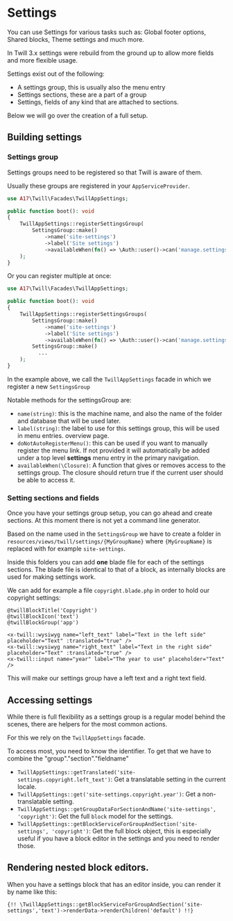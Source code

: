 # Settings

You can use Settings for various tasks such as: Global footer options, Shared blocks, Theme settings and much more.

In Twill 3.x settings were rebuild from the ground up to allow more fields and more flexible usage.

Settings exist out of the following:

- A settings group, this is usually also the menu entry
- Settings sections, these are a part of a group
- Settings, fields of any kind that are attached to sections.

Below we will go over the creation of a full setup.

## Building settings

### Settings group

Settings groups need to be registered so that Twill is aware of them.

Usually these groups are registered in your `AppServiceProvider`.

```php
use A17\Twill\Facades\TwillAppSettings;

public function boot(): void 
{
    TwillAppSettings::registerSettingsGroup(
        SettingsGroup::make()
            ->name('site-settings')
            ->label('Site settings')
            ->availableWhen(fn() => \Auth::user()->can('manage.settings')) // Example access control.
    );
}
```

Or you can register multiple at once:
```php
use A17\Twill\Facades\TwillAppSettings;

public function boot(): void 
{
    TwillAppSettings::registerSettingsGroups(
        SettingsGroup::make()
            ->name('site-settings')
            ->label('Site settings')
            ->availableWhen(fn() => \Auth::user()->can('manage.settings')) // Example access control.
        SettingsGroup::make()
          ...
    );
}
```

In the example above, we call the `TwillAppSettings` facade in which we register a new `SettingsGroup`

Notable methods for the settingsGroup are:

- `name(string)`: this is the machine name, and also the name of the folder and database that will be used later.
- `label(string)`: the label to use for this settings group, this will be used in menu entries.
  overview page.
- `doNotAutoRegisterMenu()`: this can be used if you want to manually register the menu link. If not provided it will
  automatically be added under a top level **settings** menu entry in the primary navigation.
- `availableWhen(\Closure)`: A function that gives or removes access to the settings group. The closure should return
  true if the current user should be able to access it.

### Setting sections and fields

Once you have your settings group setup, you can go ahead and create sections. At this moment there is not yet a
command line generator.

Based on the name used in the `SettingsGroup` we have to create a folder
in `resources/views/twill/settings/{MyGroupName}`
where `{MyGroupName}` is replaced with for example `site-settings`.

Inside this folders you can add **one** blade file for each of the settings sections. The blade file is identical to
that
of a block, as internally blocks are used for making settings work.

We can add for example a file `copyright.blade.php` in order to hold our copyright settings:

```blade
@twillBlockTitle('Copyright')
@twillBlockIcon('text')
@twillBlockGroup('app')

<x-twill::wysiwyg name="left_text" label="Text in the left side" placeholder="Text" :translated="true" />
<x-twill::wysiwyg name="right_text" label="Text in the right side" placeholder="Text" :translated="true" />
<x-twill::input name="year" label="The year to use" placeholder="Text" />
```

This will make our settings group have a left text and a right text field.

## Accessing settings

While there is full flexibility as a settings group is a regular model behind the scenes, there are helpers for the
most common actions.

For this we rely on the `TwillAppSettings` facade.

To access most, you need to know the identifier. To get that we have to combine the "group"."section"."fieldname"

- `TwillAppSettings::getTranslated('site-settings.copyright.left_text')`: Get a translatable setting in the current
  locale.
- `TwillAppSettings::get('site-settings.copyright.year')`: Get a non-translatable setting.
- `TwillAppSettings::getGroupDataForSectionAndName('site-settings', 'copyright')`: Get the full `block` model for the
  settings.
- `TwillAppSettings::getBlockServiceForGroupAndSection('site-settings', 'copyright')`: Get the full block object,
  this is especially useful if you have a block editor in the settings and you need to render those.

## Rendering nested block editors.

When you have a settings block that has an editor inside, you can render it by name like this:

```blade
{!! \TwillAppSettings::getBlockServiceForGroupAndSection('site-settings','text')->renderData->renderChildren('default') !!}
```
